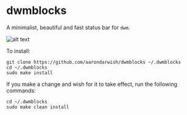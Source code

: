 # dwmblocks
A minimalist, beautiful and fast status bar for `dwm`.

![alt text](https://github.com/aarondarwish/dwmblocks/blob/master/status_bar.png?raw=true)

To install:
```console
git clone https://github.com/aarondarwish/dwmblocks ~/.dwmblocks
cd ~/.dwmblocks
sudo make install
```
If you make a change and wish for it to take effect, run the following commands:
```console
cd ~/.dwmblocks
sudo make clean install
```
